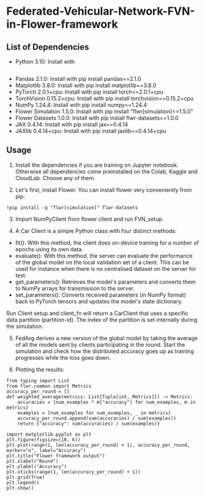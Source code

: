 # Federated-Vehicular-Network-FVN-in-Flower-framework

## List of Dependencies

* Python 3.10: Install with
   ```bash sudo apt install python3.10
* Pandas 2.1.0: Install with pip install pandas==2.1.0
* Matplotlib 3.8.0: Install with pip install matplotlib==3.8.0
* PyTorch 2.0.1+cpu: Install with pip install torch==2.0.1+cpu
* TorchVision 0.15.2+cpu: Install with pip install torchvision==0.15.2+cpu
* NumPy 1.24.4: Install with pip install numpy==1.24.4
* Flower Simulation 1.5.0: Install with pip install "flwr[simulation]==1.5.0"
* Flower Datasets 1.0.0: Install with pip install flwr-datasets==1.0.0
* JAX 0.4.14: Install with pip install jax==0.4.14
* JAXlib 0.4.14+cpu: Install with pip install jaxlib==0.4.14+cpu

## Usage
1. Install the dependencies if you are training on Jupyter notebook. Otherwise all dependencies come preinstalled on the Colab, Kaggle and CloudLab. Choose any of them.

2. Let's first, install Flower. You can install flower very conveniently from pip:
```
!pip install -q "flwr[simulation]" flwr-datasets
```
3. Import NumPyClient from flower client and run FVN_setup.

4. A Car Client is a simple Python class with four distinct methods:

* fit(): With this method, the client does on-device training for a number of epochs using its own data. 
* evaluate(): With this method, the server can evaluate the performance of the global model on the local validation set of a client. This can be used for instance when there is no centralised dataset on the server for test.
* get_parameters(): Retrieves the model's parameters and converts them to NumPy arrays for transmission to the server.
* set_parameters(): Converts received parameters (in NumPy format) back to PyTorch tensors and updates the model's state dictionary.

Run Client setup and client_fn will return a CarClient that uses a specific data partition (partition-id). The index of the partition is set internally during the simulation.

5. FedAvg derives a new version of the global model by taking the average of all the models sent by clients participating in the round. Start the simulation and check how the distributed accuracy goes up as training progresses while the loss goes down.

6. Plotting the results:
```
from typing import List
from flwr.common import Metrics
accuracy_per_round = []
def weighted_average(metrics: List[Tuple[int, Metrics]]) -> Metrics:
    accuracies = [num_examples * m["accuracy"] for num_examples, m in metrics]
    examples = [num_examples for num_examples, _ in metrics]
    accuracy_per_round.append(sum(accuracies) / sum(examples))
    return {"accuracy": sum(accuracies) / sum(examples)}

import matplotlib.pyplot as plt
plt.figure(figsize=(10, 6))
plt.plot(range(1, len(accuracy_per_round) + 1), accuracy_per_round, marker="o", label="Accuracy")
plt.title("Flower framework output")
plt.xlabel("Round")
plt.ylabel("Accuracy")
plt.xticks(range(1, len(accuracy_per_round) + 1))
plt.grid(True)
plt.legend()
plt.show()
```

